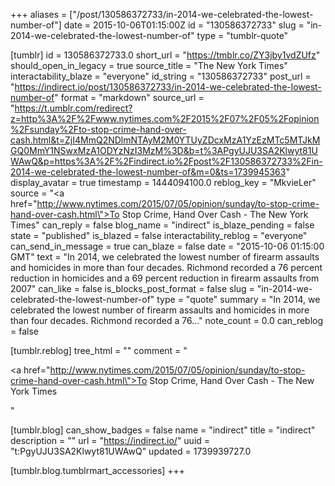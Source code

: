 +++
aliases = ["/post/130586372733/in-2014-we-celebrated-the-lowest-number-of"]
date = 2015-10-06T01:15:00Z
id = "130586372733"
slug = "in-2014-we-celebrated-the-lowest-number-of"
type = "tumblr-quote"

[tumblr]
id = 130586372733.0
short_url = "https://tmblr.co/ZY3jby1vdZUfz"
should_open_in_legacy = true
source_title = "The New York Times"
interactability_blaze = "everyone"
id_string = "130586372733"
post_url = "https://indirect.io/post/130586372733/in-2014-we-celebrated-the-lowest-number-of"
format = "markdown"
source_url = "https://t.umblr.com/redirect?z=http%3A%2F%2Fwww.nytimes.com%2F2015%2F07%2F05%2Fopinion%2Fsunday%2Fto-stop-crime-hand-over-cash.html&t=ZjI4MmQ2NDlmNTAyM2M0YTUyZDcxMzA1YzEzMTc5MTJkMGQ0MmY1NSwxMzA1ODYzNzI3MzM%3D&b=t%3APgyUJU3SA2Klwyt81UWAwQ&p=https%3A%2F%2Findirect.io%2Fpost%2F130586372733%2Fin-2014-we-celebrated-the-lowest-number-of&m=0&ts=1739945363"
display_avatar = true
timestamp = 1444094100.0
reblog_key = "MkvieLer"
source = "<a href=\"http://www.nytimes.com/2015/07/05/opinion/sunday/to-stop-crime-hand-over-cash.html\">To Stop Crime, Hand Over Cash - The New York Times</a>"
can_reply = false
blog_name = "indirect"
is_blaze_pending = false
state = "published"
is_blazed = false
interactability_reblog = "everyone"
can_send_in_message = true
can_blaze = false
date = "2015-10-06 01:15:00 GMT"
text = "In 2014, we celebrated the lowest number of firearm assaults and homicides in more than four decades. Richmond recorded a 76 percent reduction in homicides and a 69 percent reduction in firearm assaults from 2007"
can_like = false
is_blocks_post_format = false
slug = "in-2014-we-celebrated-the-lowest-number-of"
type = "quote"
summary = "In 2014, we celebrated the lowest number of firearm assaults and homicides in more than four decades. Richmond recorded a 76..."
note_count = 0.0
can_reblog = false

[tumblr.reblog]
tree_html = ""
comment = "<p><a href=\"http://www.nytimes.com/2015/07/05/opinion/sunday/to-stop-crime-hand-over-cash.html\">To Stop Crime, Hand Over Cash - The New York Times</a></p>"

[tumblr.blog]
can_show_badges = false
name = "indirect"
title = "indirect"
description = ""
url = "https://indirect.io/"
uuid = "t:PgyUJU3SA2Klwyt81UWAwQ"
updated = 1739939727.0

[tumblr.blog.tumblrmart_accessories]
+++
